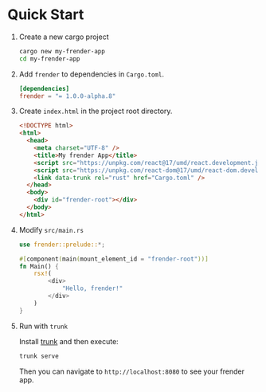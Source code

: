 # Quick Start

1.  Create a new cargo project

    ```sh
    cargo new my-frender-app
    cd my-frender-app
    ```

2.  Add `frender` to dependencies in `Cargo.toml`.

    ```toml
    [dependencies]
    frender = "= 1.0.0-alpha.8"
    ```

3.  Create `index.html` in the project root directory.

    ```html
    <!DOCTYPE html>
    <html>
      <head>
        <meta charset="UTF-8" />
        <title>My frender App</title>
        <script src="https://unpkg.com/react@17/umd/react.development.js"></script>
        <script src="https://unpkg.com/react-dom@17/umd/react-dom.development.js"></script>
        <link data-trunk rel="rust" href="Cargo.toml" />
      </head>
      <body>
        <div id="frender-root"></div>
      </body>
    </html>
    ```

4.  Modify `src/main.rs`

    ```rust
    use frender::prelude::*;

    #[component(main(mount_element_id = "frender-root"))]
    fn Main() {
        rsx!(
            <div>
                "Hello, frender!"
            </div>
        )
    }
    ```

5.  Run with `trunk`

    Install [trunk](https://trunkrs.dev/#install) and then execute:

    ```sh
    trunk serve
    ```

    Then you can navigate to `http://localhost:8080` to see your frender app.
